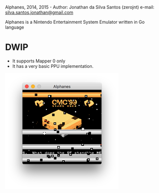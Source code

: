Alphanes, 2014, 2015 - Author: Jonathan da Silva Santos (zerojnt)
	e-mail: silva.santos.jonathan@gmail.com
	
Alphanes is a Nintendo Entertainment System Emulator written in Go language

DWIP
============

*	It supports Mapper 0 only
*	It has a very basic PPU implementation.

![Screenshot of NES ROM DEMO running on Alphanes](https://github.com/jonathandasilvasantos/2014-alphanes-nintendo-emulator/raw/master/screenshot/screenshot.png)

